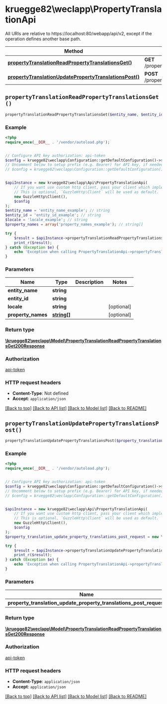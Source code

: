 # kruegge82\weclapp\PropertyTranslationApi

All URIs are relative to https://localhost:80/webapp/api/v2, except if the operation defines another base path.

| Method | HTTP request | Description |
| ------------- | ------------- | ------------- |
| [**propertyTranslationReadPropertyTranslationsGet()**](PropertyTranslationApi.md#propertyTranslationReadPropertyTranslationsGet) | **GET** /propertyTranslation/readPropertyTranslations |  |
| [**propertyTranslationUpdatePropertyTranslationsPost()**](PropertyTranslationApi.md#propertyTranslationUpdatePropertyTranslationsPost) | **POST** /propertyTranslation/updatePropertyTranslations |  |


## `propertyTranslationReadPropertyTranslationsGet()`

```php
propertyTranslationReadPropertyTranslationsGet($entity_name, $entity_id, $locale, $property_names): \kruegge82\weclapp\Model\PropertyTranslationReadPropertyTranslationsGet200Response
```



### Example

```php
<?php
require_once(__DIR__ . '/vendor/autoload.php');


// Configure API key authorization: api-token
$config = kruegge82\weclapp\Configuration::getDefaultConfiguration()->setApiKey('AuthenticationToken', 'YOUR_API_KEY');
// Uncomment below to setup prefix (e.g. Bearer) for API key, if needed
// $config = kruegge82\weclapp\Configuration::getDefaultConfiguration()->setApiKeyPrefix('AuthenticationToken', 'Bearer');


$apiInstance = new kruegge82\weclapp\Api\PropertyTranslationApi(
    // If you want use custom http client, pass your client which implements `GuzzleHttp\ClientInterface`.
    // This is optional, `GuzzleHttp\Client` will be used as default.
    new GuzzleHttp\Client(),
    $config
);
$entity_name = 'entity_name_example'; // string
$entity_id = 'entity_id_example'; // string
$locale = 'locale_example'; // string
$property_names = array('property_names_example'); // string[]

try {
    $result = $apiInstance->propertyTranslationReadPropertyTranslationsGet($entity_name, $entity_id, $locale, $property_names);
    print_r($result);
} catch (Exception $e) {
    echo 'Exception when calling PropertyTranslationApi->propertyTranslationReadPropertyTranslationsGet: ', $e->getMessage(), PHP_EOL;
}
```

### Parameters

| Name | Type | Description  | Notes |
| ------------- | ------------- | ------------- | ------------- |
| **entity_name** | **string**|  | |
| **entity_id** | **string**|  | |
| **locale** | **string**|  | [optional] |
| **property_names** | [**string[]**](../Model/string.md)|  | [optional] |

### Return type

[**\kruegge82\weclapp\Model\PropertyTranslationReadPropertyTranslationsGet200Response**](../Model/PropertyTranslationReadPropertyTranslationsGet200Response.md)

### Authorization

[api-token](../../README.md#api-token)

### HTTP request headers

- **Content-Type**: Not defined
- **Accept**: `application/json`

[[Back to top]](#) [[Back to API list]](../../README.md#endpoints)
[[Back to Model list]](../../README.md#models)
[[Back to README]](../../README.md)

## `propertyTranslationUpdatePropertyTranslationsPost()`

```php
propertyTranslationUpdatePropertyTranslationsPost($property_translation_update_property_translations_post_request): \kruegge82\weclapp\Model\PropertyTranslationReadPropertyTranslationsGet200Response
```



### Example

```php
<?php
require_once(__DIR__ . '/vendor/autoload.php');


// Configure API key authorization: api-token
$config = kruegge82\weclapp\Configuration::getDefaultConfiguration()->setApiKey('AuthenticationToken', 'YOUR_API_KEY');
// Uncomment below to setup prefix (e.g. Bearer) for API key, if needed
// $config = kruegge82\weclapp\Configuration::getDefaultConfiguration()->setApiKeyPrefix('AuthenticationToken', 'Bearer');


$apiInstance = new kruegge82\weclapp\Api\PropertyTranslationApi(
    // If you want use custom http client, pass your client which implements `GuzzleHttp\ClientInterface`.
    // This is optional, `GuzzleHttp\Client` will be used as default.
    new GuzzleHttp\Client(),
    $config
);
$property_translation_update_property_translations_post_request = new \kruegge82\weclapp\Model\PropertyTranslationUpdatePropertyTranslationsPostRequest(); // \kruegge82\weclapp\Model\PropertyTranslationUpdatePropertyTranslationsPostRequest

try {
    $result = $apiInstance->propertyTranslationUpdatePropertyTranslationsPost($property_translation_update_property_translations_post_request);
    print_r($result);
} catch (Exception $e) {
    echo 'Exception when calling PropertyTranslationApi->propertyTranslationUpdatePropertyTranslationsPost: ', $e->getMessage(), PHP_EOL;
}
```

### Parameters

| Name | Type | Description  | Notes |
| ------------- | ------------- | ------------- | ------------- |
| **property_translation_update_property_translations_post_request** | [**\kruegge82\weclapp\Model\PropertyTranslationUpdatePropertyTranslationsPostRequest**](../Model/PropertyTranslationUpdatePropertyTranslationsPostRequest.md)|  | |

### Return type

[**\kruegge82\weclapp\Model\PropertyTranslationReadPropertyTranslationsGet200Response**](../Model/PropertyTranslationReadPropertyTranslationsGet200Response.md)

### Authorization

[api-token](../../README.md#api-token)

### HTTP request headers

- **Content-Type**: `application/json`
- **Accept**: `application/json`

[[Back to top]](#) [[Back to API list]](../../README.md#endpoints)
[[Back to Model list]](../../README.md#models)
[[Back to README]](../../README.md)
